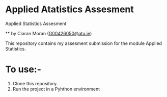 # Applied Atatistics Assesment
Applied Statistics Assesment

** by Ciaran Moran (G00426050@atu.ie)

This repository contains my assesment submission for the module Applied Statistics.


# To use:-

1. Clone this repository.
2. Run the project in a Pyhthon environment


